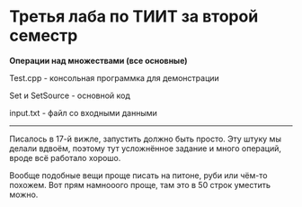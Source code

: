 # Третья лаба по ТИИТ за второй семестр

**Операции над множествами (все основные)**

Test.cpp - консольная программка для демонстрации

Set и SetSource - основной код

input.txt - файл со входными данными

------------

Писалось в 17-й вижле, запустить должно быть просто. Эту штуку мы делали вдвоём, поэтому тут усложнённое задание и много операций, вроде всё работало хорошо. 

Вообще подобные вещи проще писать на питоне, руби или чём-то похожем. Вот прям намнооого проще, там это в 50 строк уместить можно.
